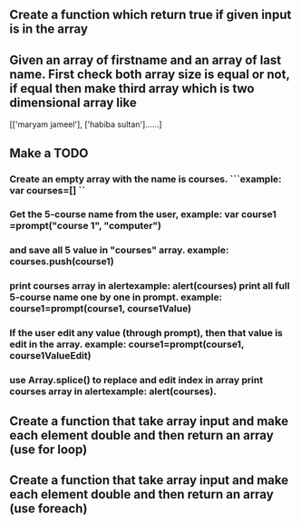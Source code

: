 ## Create a function which return true if given input is in the array
## Given an array of firstname and an array of last name. First check both array size is equal or not, if equal then make third array which is two dimensional array like
[['maryam jameel'], ['habiba sultan']......]
## Make a TODO
### Create an empty array with the name is courses. ```example: var courses=[] ``
### Get the 5-course name from the user, example: var course1 =prompt("course 1", "computer")
###  and save all 5 value in "courses" array. example: courses.push(course1)  
### print courses array in alertexample: alert(courses)  print all full 5-course name one by one in prompt. example: course1=prompt(course1, course1Value)
### If the user edit any value (through prompt), then that value is edit in the array.  example: course1=prompt(course1, course1ValueEdit)
### use Array.splice() to replace and edit index in array  print courses array in alertexample: alert(courses).
## Create a function that take array input and make each element double and then return an array (use for loop)
## Create a function that take array input and make each element double and then return an array (use foreach)

